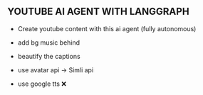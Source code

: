 ## YOUTUBE AI AGENT WITH LANGGRAPH
- Create youtube content with this ai agent (fully autonomous)

- add bg music behind
- beautify the captions
- use avatar api -> Simli api
- use google tts ❌